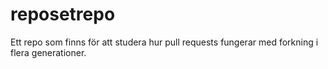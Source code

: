 # reposetrepo
Ett repo som finns för att studera hur pull requests fungerar med forkning i flera generationer.
